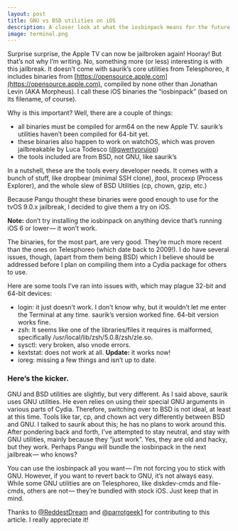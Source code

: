 ```yaml
---
layout: post
title: GNU vs BSD utilities on iOS
description: A closer look at what the iosbinpack means for the future of jailbreaking.
image: terminal.png
---
```


Surprise surprise, the Apple TV can now be jailbroken again! Hooray! But that’s not why I’m writing. No, something more (or less) interesting is with this jailbreak. It doesn’t come with saurik’s core utilities from Telesphoreo, it includes binaries from [https://opensource.apple.com](https://opensource.apple.com), compiled by none other than Jonathan Levin (AKA Morpheus). I call these iOS binaries the “iosbinpack” (based on its filename, of course).

Why is this important? Well, there are a couple of things:

- all binaries must be compiled for arm64 on the new Apple TV. saurik’s utilities haven’t been compiled for 64-bit yet.
- these binaries also happen to work on watchOS, which was proven jailbreakable by Luca Todesco ([@qwertyoruiop](https://twitter.com/qwertyoruiop))
- the tools included are from BSD, not GNU, like saurik’s

In a nutshell, these are the tools every developer needs. It comes with a bunch of stuff, like dropbear (minimal SSH clone), jtool, procexp (Process Explorer), and the whole slew of BSD Utilities (cp, chown, gzip, etc.)

Because Pangu thought these binaries were good enough to use for the tvOS 9.0.x jailbreak, I decided to give them a try on iOS.

**Note:** don’t try installing the iosbinpack on anything device that’s running iOS 6 or lower — it won’t work.

The binaries, for the most part, are very good. They’re much more recent than the ones on Telesphoreo (which date back to 2009!). I do have several issues, though, (apart from them being BSD) which I believe should be addressed before I plan on compiling them into a Cydia package for others to use.

Here are some tools I’ve ran into issues with, which may plague 32-bit and 64-bit devices:

- login: it just doesn’t work. I don’t know why, but it wouldn’t let me enter the Terminal at any time. saurik’s version worked fine. 64-bit version works fine.
- zsh: It seems like one of the libraries/files it requires is malformed, specifically /usr/local/lib/zsh/5.0.8/zsh/zle.so.
- sysctl: very broken, also vnode errors.
- kextstat: does not work at all. **Update:** it works now!
- ioreg: missing a few things and isn’t up to date.

### Here’s the kicker.

GNU and BSD utilities are slightly, but very different. As I said above, saurik uses GNU utilities. He even relies on using their special GNU arguments in various parts of Cydia. Therefore, switching over to BSD is not ideal, at least at this time. Tools like tar, cp, and chown act very differently between BSD and GNU. I talked to saurik about this; he has no plans to work around this. After pondering back and forth, I’ve attempted to stay neutral, and stay with GNU utilities, mainly because they “just work”. Yes, they are old and hacky, but they work. Perhaps Pangu will bundle the iosbinpack in the next jailbreak — who knows?

You can use the iosbinpack all you want — I’m not forcing you to stick with GNU. However, if you want to revert back to GNU, it’s not always easy. While some GNU utilities are on Telesphoreo, like diskdev-cmds and file-cmds, others are not — they’re bundled with stock iOS. Just keep that in mind.

Thanks to [@ReddestDream](https://twitter.com/ReddestDream) and [@parrotgeek1](https://twitter.com/parrotgeek1) for contributing to this article. I really appreciate it!